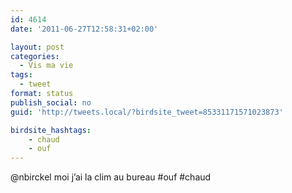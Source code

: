 ```yaml
---
id: 4614
date: '2011-06-27T12:58:31+02:00'

layout: post
categories:
  - Vis ma vie
tags:
  - tweet
format: status
publish_social: no
guid: 'http://tweets.local/?birdsite_tweet=85331171571023873'

birdsite_hashtags:
    - chaud
    - ouf
---
```


@nbirckel moi j’ai la clim au bureau #ouf #chaud